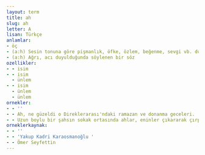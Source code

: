 ```yaml
---
layout: term
title: ah
slug: ah
letter: A
lisan: Türkçe
anlamlar:
- öç
- (a:h) Sesin tonuna göre pişmanlık, öfke, özlem, beğenme, sevgi vb. duygular anlatan bir söz
- (a:h) Ağrı, acı duyulduğunda söylenen bir söz
ozellikler:
- - isim
- - isim
  - ünlem
- - isim
  - ünlem
  - ünlem
ornekler:
- - ''
- - Ah, ne güzeldi o Direklerarası'ndaki ramazan ve donanma geceleri.
- - Uzun boylu bir şahsın sokak ortasında ahlar, eninler çıkararak çırpındığını gördü.
orneklerkaynak:
- - ''
- - 'Yakup Kadri Karaosmanoğlu '
- - Ömer Seyfettin
---
```

